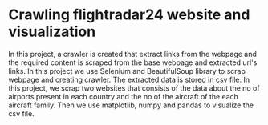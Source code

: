# Crawling flightradar24 website and visualization

In this project, a crawler is created that extract links from the webpage and the required content is scraped from the base webpage and extracted url's links. In this project we use Selenium and BeautifulSoup library to scrap webpage and creating crawler. The extracted data is stored in csv file. In this project, we scrap two websites that consists of the data about the no of airports present in each country and the no of the aircraft of the each aircraft family. Then we use matplotlib, numpy and pandas to visualize the csv file.
